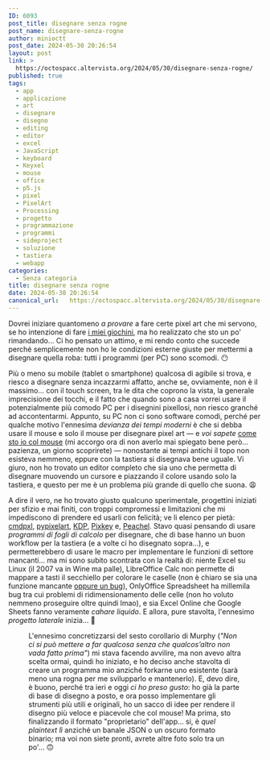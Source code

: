 ```yaml
---
ID: 6093
post_title: disegnare senza rogne
post_name: disegnare-senza-rogne
author: minioctt
post_date: 2024-05-30 20:26:54
layout: post
link: >
  https://octospacc.altervista.org/2024/05/30/disegnare-senza-rogne/
published: true
tags:
  - app
  - applicazione
  - art
  - disegnare
  - disegno
  - editing
  - editor
  - excel
  - JavaScript
  - keyboard
  - Keyxel
  - mouse
  - office
  - p5.js
  - pixel
  - PixelArt
  - Processing
  - progetto
  - programmazione
  - programmi
  - sideproject
  - soluzione
  - tastiera
  - webapp
categories:
  - Senza categoria
title: disegnare senza rogne
date: 2024-05-30 20:26:54
canonical_url:   https://octospacc.altervista.org/2024/05/30/disegnare-senza-rogne/
---
```

<!-- wp:paragraph -->
<p>Dovrei iniziare quantomeno <em>a provare</em> a fare certe pixel art che mi servono, se ho intenzione di fare <a href="https://octospacc.altervista.org/2024/05/18/msx-more-like-sex/">i miei giochini</a>, ma ho realizzato che sto un po' rimandando... Ci ho pensato un attimo, e mi rendo conto che succede perché semplicemente non ho le condizioni esterne giuste per mettermi a disegnare quella roba: tutti i programmi (per PC) sono scomodi. 😶️</p>
<!-- /wp:paragraph -->

<!-- wp:paragraph -->
<p>Più o meno su mobile (tablet o smartphone) qualcosa di agibile si trova, e riesco a disegnare senza incazzarmi affatto, anche se, ovviamente, non è il massimo... con il touch screen, tra le dita che coprono la vista, la generale imprecisione dei tocchi, e il fatto che quando sono a casa vorrei usare il potenzialmente più comodo PC per i disegnini pixellosi, non riesco granché ad accontentarmi. Appunto, su PC non ci sono software comodi, perché per qualche motivo l'ennesima <em>devianza dei tempi moderni</em> è che si debba usare il mouse e solo il mouse per disegnare pixel art — e <em>voi sapete</em> <a href="https://octospacc.altervista.org/2024/01/04/niente-touchpad/">come sto io col mouse</a> (mi accorgo ora di non averlo mai spiegato bene però... pazienza, un giorno scoprirete) — nonostante ai tempi antichi il topo non esisteva nemmeno, eppure con la tastiera si disegnava bene uguale. Vi giuro, non ho trovato un editor completo che sia uno che permetta di disegnare muovendo un cursore e piazzando il colore usando solo la tastiera, e questo per me è un problema più grande di quello che suona. 😩️</p>
<!-- /wp:paragraph -->

<!-- wp:paragraph -->
<p>A dire il vero, ne ho trovato giusto qualcuno sperimentale, progettini iniziati per sfizio e mai finiti, con troppi compromessi e limitazioni che mi impediscono di prendere ed usarli con felicità; ve li elenco per pietà: <a href="https://github.com/knosmos/cmdpxl">cmdpxl</a>, <a href="https://github.com/douglascdev/pypixelart">pypixelart</a>, <a href="https://github.com/veethree/KDP">KDP</a>, <a href="https://pixel42.itch.io/pixkey">Pixkey</a> e, <a href="https://github.com/c4l1c0/peachel">Peachel</a>. Stavo quasi pensando di usare <em>programmi di fogli di calcolo</em> per disegnare, che di base hanno un buon workflow per la tastiera (e a volte ci ho disegnato sopra...), e permetterebbero di usare le macro per implementare le funzioni di settore mancanti... ma mi sono subito scontrata con la realtà di: niente Excel su Linux (il 2007 va in Wine ma palle), LibreOffice Calc non permette di mappare a tasti il secchiello per colorare le caselle (non è chiaro se sia una funzione mancante <a href="https://bugs.documentfoundation.org/show_bug.cgi?id=133136">oppure un bug</a>), OnlyOffice Spreadsheet ha millemila bug tra cui problemi di ridimensionamento delle celle (non ho voluto nemmeno proseguire oltre quindi lmao), e sia Excel Online che Google Sheets fanno veramente <em>cahare liquido</em>. E allora, pure stavolta, l'ennesimo <em>progetto laterale</em> inizia... 🤬️</p>
<!-- /wp:paragraph -->

<!-- wp:paragraph -->
<p></p>
<!-- /wp:paragraph -->

<!-- wp:image {"id":6106,"sizeSlug":"large","linkDestination":"none"} -->
<figure class="wp-block-image size-large"><img src="{{site.cdnurl}}/assets/uploads/2024/05/image-7-960x481.png" alt="" class="wp-image-6106"/><figcaption class="wp-element-caption">L'ennesimo concretizzarsi del sesto corollario di Murphy (<em>"Non ci si può mettere a far qualcosa senza che qualcos’altro non vada fatto prima"</em>) mi stava facendo avvilire, ma non avevo altra scelta ormai, quindi ho iniziato, e ho deciso anche stavolta di creare un programma mio anziché forkarne uno esistente (sarà meno una rogna per me svilupparlo e mantenerlo). E, devo dire, è buono, perché tra ieri e oggi <em>ci ho preso gusto</em>: ho già la parte di base di disegno a posto, e ora posso implementare gli strumenti più utili e originali, ho un sacco di idee per rendere il disegno più veloce e piacevole che col mouse! Ma prima, sto finalizzando il formato "proprietario" dell'app... si, è <em>quel plaintext lì</em> anziché un banale JSON o un oscuro formato binario; ma voi non siete pronti, avrete altre foto solo tra un po'... 🙃️</figcaption></figure>
<!-- /wp:image -->